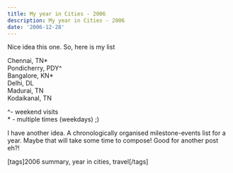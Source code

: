 ```yaml
---
title: My year in Cities - 2006
description: My year in Cities - 2006
date: '2006-12-28'
---
```


Nice idea this one. So, here is my list

Chennai, TN\*  
Pondicherry, PDY^  
Bangalore, KN\*  
Delhi, DL  
Madurai, TN  
Kodaikanal, TN

^- weekend visits  
\* - multiple times (weekdays) ;)

I have another idea. A chronologically organised milestone-events list for a year. Maybe that will take some time to compose! Good for another post eh?!

\[tags\]2006 summary, year in cities, travel\[/tags\]
